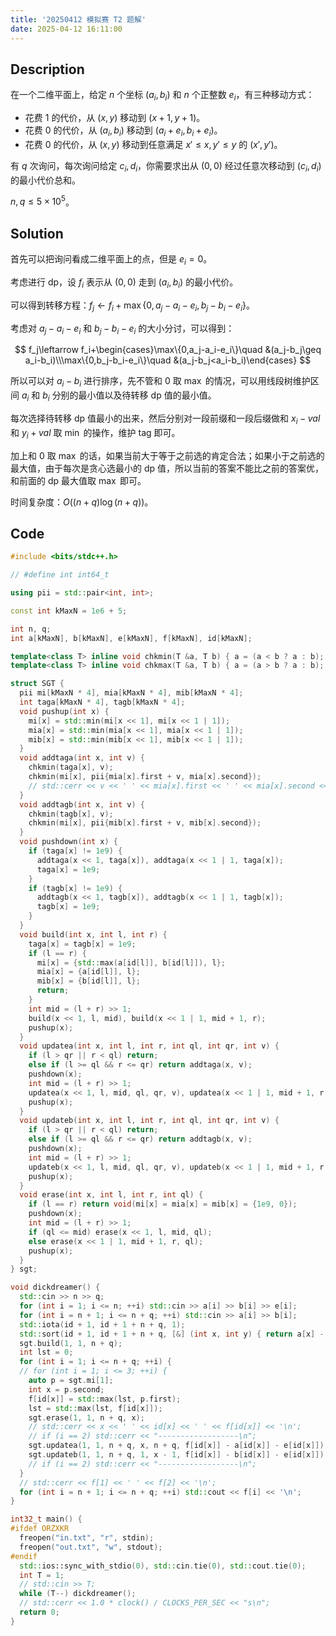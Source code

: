 ```yaml
---
title: '20250412 模拟赛 T2 题解'
date: 2025-04-12 16:11:00
---
```


## Description

在一个二维平面上，给定 $n$ 个坐标 $(a_i,b_i)$ 和 $n$ 个正整数 $e_i$，有三种移动方式：

- 花费 $1$ 的代价，从 $(x,y)$ 移动到 $(x+1,y+1)$。
- 花费 $0$ 的代价，从 $(a_i,b_i)$ 移动到 $(a_i+e_i,b_i+e_i)$。
- 花费 $0$ 的代价，从 $(x,y)$ 移动到任意满足 $x'\le x,y'\le y$ 的 $(x',y')$。

有 $q$ 次询问，每次询问给定 $c_i,d_i$，你需要求出从 $(0,0)$ 经过任意次移动到 $(c_i,d_i)$ 的最小代价总和。

$n,q\leq 5\times 10^5$。

## Solution

首先可以把询问看成二维平面上的点，但是 $e_i=0$。

考虑进行 dp，设 $f_i$ 表示从 $(0,0)$ 走到 $(a_i,b_i)$ 的最小代价。

可以得到转移方程：$f_j\leftarrow f_i+\max\{0,a_j-a_i-e_i,b_j-b_i-e_i\}$。

考虑对 $a_j-a_i-e_i$ 和 $b_j-b_i-e_i$ 的大小分讨，可以得到：

$$
f_j\leftarrow f_i+\begin{cases}\max\{0,a_j-a_i-e_i\}\quad &(a_j-b_j\geq a_i-b_i)\\\max\{0,b_j-b_i-e_i\}\quad &(a_j-b_j<a_i-b_i)\end{cases}
$$

所以可以对 $a_i-b_i$ 进行排序，先不管和 $0$ 取 $\max$ 的情况，可以用线段树维护区间 $a_i$ 和 $b_i$ 分别的最小值以及待转移 dp 值的最小值。

每次选择待转移 dp 值最小的出来，然后分别对一段前缀和一段后缀做和 $x_i-val$ 和 $y_i+val$ 取 $\min$ 的操作，维护 tag 即可。

加上和 $0$ 取 $\max$ 的话，如果当前大于等于之前选的肯定合法；如果小于之前选的最大值，由于每次是贪心选最小的 dp 值，所以当前的答案不能比之前的答案优，和前面的 dp 最大值取 $\max$ 即可。

时间复杂度：$O((n+q)\log(n+q))$。

## Code

```cpp
#include <bits/stdc++.h>

// #define int int64_t

using pii = std::pair<int, int>;

const int kMaxN = 1e6 + 5;

int n, q;
int a[kMaxN], b[kMaxN], e[kMaxN], f[kMaxN], id[kMaxN];

template<class T> inline void chkmin(T &a, T b) { a = (a < b ? a : b); }
template<class T> inline void chkmax(T &a, T b) { a = (a > b ? a : b); }

struct SGT {
  pii mi[kMaxN * 4], mia[kMaxN * 4], mib[kMaxN * 4];
  int taga[kMaxN * 4], tagb[kMaxN * 4];
  void pushup(int x) {
    mi[x] = std::min(mi[x << 1], mi[x << 1 | 1]);
    mia[x] = std::min(mia[x << 1], mia[x << 1 | 1]);
    mib[x] = std::min(mib[x << 1], mib[x << 1 | 1]);
  }
  void addtaga(int x, int v) {
    chkmin(taga[x], v);
    chkmin(mi[x], pii{mia[x].first + v, mia[x].second});
    // std::cerr << v << ' ' << mia[x].first << ' ' << mia[x].second << ' ' << mi[x].first << ' ' << mi[x].second << '\n';
  }
  void addtagb(int x, int v) {
    chkmin(tagb[x], v);
    chkmin(mi[x], pii{mib[x].first + v, mib[x].second});
  }
  void pushdown(int x) {
    if (taga[x] != 1e9) {
      addtaga(x << 1, taga[x]), addtaga(x << 1 | 1, taga[x]);
      taga[x] = 1e9;
    }
    if (tagb[x] != 1e9) {
      addtagb(x << 1, tagb[x]), addtagb(x << 1 | 1, tagb[x]);
      tagb[x] = 1e9;
    }
  }
  void build(int x, int l, int r) {
    taga[x] = tagb[x] = 1e9;
    if (l == r) {
      mi[x] = {std::max(a[id[l]], b[id[l]]), l};
      mia[x] = {a[id[l]], l};
      mib[x] = {b[id[l]], l};
      return;
    }
    int mid = (l + r) >> 1;
    build(x << 1, l, mid), build(x << 1 | 1, mid + 1, r);
    pushup(x);
  }
  void updatea(int x, int l, int r, int ql, int qr, int v) {
    if (l > qr || r < ql) return;
    else if (l >= ql && r <= qr) return addtaga(x, v);
    pushdown(x);
    int mid = (l + r) >> 1;
    updatea(x << 1, l, mid, ql, qr, v), updatea(x << 1 | 1, mid + 1, r, ql, qr, v);
    pushup(x);
  }
  void updateb(int x, int l, int r, int ql, int qr, int v) {
    if (l > qr || r < ql) return;
    else if (l >= ql && r <= qr) return addtagb(x, v);
    pushdown(x);
    int mid = (l + r) >> 1;
    updateb(x << 1, l, mid, ql, qr, v), updateb(x << 1 | 1, mid + 1, r, ql, qr, v);
    pushup(x);
  }
  void erase(int x, int l, int r, int ql) {
    if (l == r) return void(mi[x] = mia[x] = mib[x] = {1e9, 0});
    pushdown(x);
    int mid = (l + r) >> 1;
    if (ql <= mid) erase(x << 1, l, mid, ql);
    else erase(x << 1 | 1, mid + 1, r, ql);
    pushup(x);
  }
} sgt;

void dickdreamer() {
  std::cin >> n >> q;
  for (int i = 1; i <= n; ++i) std::cin >> a[i] >> b[i] >> e[i];
  for (int i = n + 1; i <= n + q; ++i) std::cin >> a[i] >> b[i];
  std::iota(id + 1, id + 1 + n + q, 1);
  std::sort(id + 1, id + 1 + n + q, [&] (int x, int y) { return a[x] - b[x] < a[y] - b[y]; });
  sgt.build(1, 1, n + q);
  int lst = 0;
  for (int i = 1; i <= n + q; ++i) {
  // for (int i = 1; i <= 3; ++i) {
    auto p = sgt.mi[1];
    int x = p.second;
    f[id[x]] = std::max(lst, p.first);
    lst = std::max(lst, f[id[x]]);
    sgt.erase(1, 1, n + q, x);
    // std::cerr << x << ' ' << id[x] << ' ' << f[id[x]] << '\n';
    // if (i == 2) std::cerr << "------------------\n";
    sgt.updatea(1, 1, n + q, x, n + q, f[id[x]] - a[id[x]] - e[id[x]]);
    sgt.updateb(1, 1, n + q, 1, x - 1, f[id[x]] - b[id[x]] - e[id[x]]);
    // if (i == 2) std::cerr << "------------------\n";
  }
  // std::cerr << f[1] << ' ' << f[2] << '\n';
  for (int i = n + 1; i <= n + q; ++i) std::cout << f[i] << '\n';
}

int32_t main() {
#ifdef ORZXKR
  freopen("in.txt", "r", stdin);
  freopen("out.txt", "w", stdout);
#endif
  std::ios::sync_with_stdio(0), std::cin.tie(0), std::cout.tie(0);
  int T = 1;
  // std::cin >> T;
  while (T--) dickdreamer();
  // std::cerr << 1.0 * clock() / CLOCKS_PER_SEC << "s\n";
  return 0;
}
```
